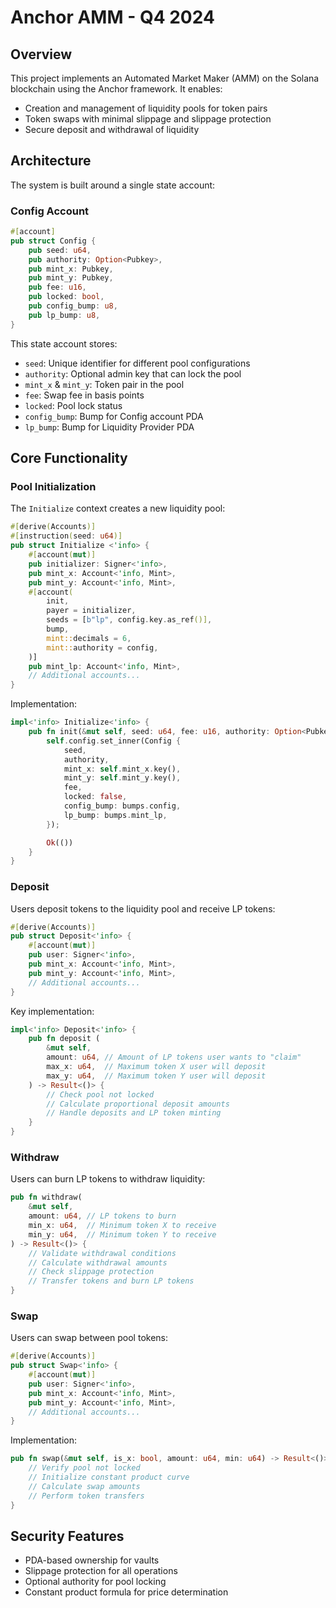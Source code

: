 # Anchor AMM - Q4 2024

## Overview

This project implements an Automated Market Maker (AMM) on the Solana blockchain using the Anchor framework. It enables:

- Creation and management of liquidity pools for token pairs
- Token swaps with minimal slippage and slippage protection
- Secure deposit and withdrawal of liquidity

## Architecture

The system is built around a single state account:

### Config Account

```rust
#[account]
pub struct Config {
    pub seed: u64,
    pub authority: Option<Pubkey>,
    pub mint_x: Pubkey,
    pub mint_y: Pubkey,
    pub fee: u16,
    pub locked: bool,
    pub config_bump: u8,
    pub lp_bump: u8,
}
```

This state account stores:
- `seed`: Unique identifier for different pool configurations
- `authority`: Optional admin key that can lock the pool
- `mint_x` & `mint_y`: Token pair in the pool
- `fee`: Swap fee in basis points
- `locked`: Pool lock status
- `config_bump`: Bump for Config account PDA
- `lp_bump`: Bump for Liquidity Provider PDA

## Core Functionality

### Pool Initialization

The `Initialize` context creates a new liquidity pool:

```rust
#[derive(Accounts)]
#[instruction(seed: u64)]
pub struct Initialize <'info> {
    #[account(mut)]
    pub initializer: Signer<'info>,
    pub mint_x: Account<'info, Mint>,
    pub mint_y: Account<'info, Mint>,
    #[account(
        init,
        payer = initializer,
        seeds = [b"lp", config.key.as_ref()],
        bump,
        mint::decimals = 6,
        mint::authority = config,
    )]
    pub mint_lp: Account<'info, Mint>,
    // Additional accounts...
}
```

Implementation:
```rust
impl<'info> Initialize<'info> {
    pub fn init(&mut self, seed: u64, fee: u16, authority: Option<Pubkey>, bumps: InitializeBumps) -> Result<()> {
        self.config.set_inner(Config {
            seed,
            authority,
            mint_x: self.mint_x.key(),
            mint_y: self.mint_y.key(),
            fee,
            locked: false,
            config_bump: bumps.config,
            lp_bump: bumps.mint_lp,
        });

        Ok(())
    }
}
```

### Deposit

Users deposit tokens to the liquidity pool and receive LP tokens:

```rust
#[derive(Accounts)]
pub struct Deposit<'info> {
    #[account(mut)]
    pub user: Signer<'info>,
    pub mint_x: Account<'info, Mint>,
    pub mint_y: Account<'info, Mint>,
    // Additional accounts...
}
```

Key implementation:
```rust
impl<'info> Deposit<'info> {
    pub fn deposit (
        &mut self,
        amount: u64, // Amount of LP tokens user wants to "claim"
        max_x: u64,  // Maximum token X user will deposit
        max_y: u64,  // Maximum token Y user will deposit
    ) -> Result<()> {
        // Check pool not locked
        // Calculate proportional deposit amounts
        // Handle deposits and LP token minting
    }
}
```

### Withdraw

Users can burn LP tokens to withdraw liquidity:

```rust
pub fn withdraw(
    &mut self,
    amount: u64, // LP tokens to burn
    min_x: u64,  // Minimum token X to receive
    min_y: u64,  // Minimum token Y to receive
) -> Result<()> {
    // Validate withdrawal conditions
    // Calculate withdrawal amounts
    // Check slippage protection
    // Transfer tokens and burn LP tokens
}
```

### Swap

Users can swap between pool tokens:

```rust
#[derive(Accounts)]
pub struct Swap<'info> {
    #[account(mut)]
    pub user: Signer<'info>,
    pub mint_x: Account<'info, Mint>,
    pub mint_y: Account<'info, Mint>,
    // Additional accounts...
}
```

Implementation:
```rust
pub fn swap(&mut self, is_x: bool, amount: u64, min: u64) -> Result<()> {
    // Verify pool not locked
    // Initialize constant product curve
    // Calculate swap amounts
    // Perform token transfers
}
```

## Security Features

- PDA-based ownership for vaults
- Slippage protection for all operations
- Optional authority for pool locking
- Constant product formula for price determination
